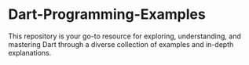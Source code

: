 # Dart-Programming-Examples
This repository is your go-to resource for exploring, understanding, and mastering Dart through a diverse collection of examples and in-depth explanations.  

